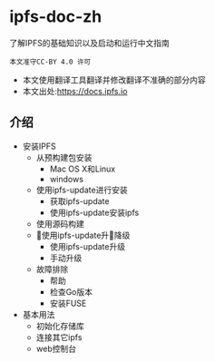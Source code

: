 # ipfs-doc-zh
了解IPFS的基础知识以及启动和运行中文指南

`本文准守CC-BY 4.0 许可`

* 本文使用翻译工具翻译并修改翻译不准确的部分内容
* 本文出处:https://docs.ipfs.io

## 介绍
* 安装IPFS
    * 从预构建包安装
        * Mac OS X和Linux
        * windows
    * 使用ipfs-update进行安装
        * 获取ipfs-update
        * 使用ipfs-update安装ipfs
    * 使用源码构建
    * 使用ipfs-update升降级
        * 使用ipfs-update升级
        * 手动升级
    * 故障排除
        * 帮助
        * 检查Go版本
        * 安装FUSE
* 基本用法
    * 初始化存储库
    * 连接其它ipfs
    * web控制台


